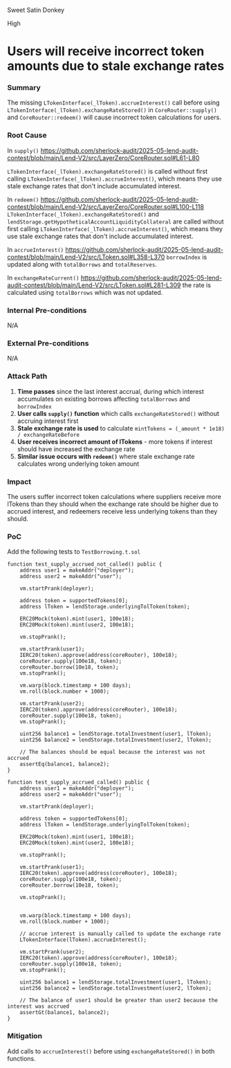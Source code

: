 Sweet Satin Donkey

High

# Users will receive incorrect token amounts due to stale exchange rates

### Summary

The missing `LTokenInterface(_lToken).accrueInterest()` call before using `LTokenInterface(_lToken).exchangeRateStored()` in `CoreRouter::supply()` and `CoreRouter::redeem()` will cause incorrect token calculations for users.

### Root Cause

In `supply()`
https://github.com/sherlock-audit/2025-05-lend-audit-contest/blob/main/Lend-V2/src/LayerZero/CoreRouter.sol#L61-L80

`LTokenInterface(_lToken).exchangeRateStored()` is called without first calling `LTokenInterface(_lToken).accrueInterest()`, which means they use stale exchange rates that don't include accumulated interest.

In `redeem()`
https://github.com/sherlock-audit/2025-05-lend-audit-contest/blob/main/Lend-V2/src/LayerZero/CoreRouter.sol#L100-L118
`LTokenInterface(_lToken).exchangeRateStored()` and `lendStorage.getHypotheticalAccountLiquidityCollateral` are called without first calling `LTokenInterface(_lToken).accrueInterest()`, which means they use stale exchange rates that don't include accumulated interest.

In `accrueInterest()`
https://github.com/sherlock-audit/2025-05-lend-audit-contest/blob/main/Lend-V2/src/LToken.sol#L358-L370
`borrowIndex` is updated along with `totalBorrows` and `totalReserves`.

In `exchangeRateCurrent()`
https://github.com/sherlock-audit/2025-05-lend-audit-contest/blob/main/Lend-V2/src/LToken.sol#L281-L309
the rate is calculated using `totalBorrows` which was not updated.

### Internal Pre-conditions

N/A

### External Pre-conditions

N/A

### Attack Path

1. **Time passes** since the last interest accrual, during which interest accumulates on existing borrows affecting `totalBorrows` and `borrowIndex`
2. **User calls `supply()` function** which calls `exchangeRateStored()` without accruing interest first
3. **Stale exchange rate is used** to calculate `mintTokens = (_amount * 1e18) / exchangeRateBefore`
4. **User receives incorrect amount of lTokens** - more tokens if interest should have increased the exchange rate
5. **Similar issue occurs with `redeem()`** where stale exchange rate calculates wrong underlying token amount

### Impact

The users suffer incorrect token calculations where suppliers receive more lTokens than they should when the exchange rate should be higher due to accrued interest, and redeemers receive less underlying tokens than they should.

### PoC

Add the following tests to `TestBorrowing.t.sol`

```solidity
function test_supply_accrued_not_called() public {
    address user1 = makeAddr("deployer");
    address user2 = makeAddr("user");

    vm.startPrank(deployer);

    address token = supportedTokens[0];
    address lToken = lendStorage.underlyingTolToken(token);

    ERC20Mock(token).mint(user1, 100e18);
    ERC20Mock(token).mint(user2, 100e18);

    vm.stopPrank();

    vm.startPrank(user1);
    IERC20(token).approve(address(coreRouter), 100e18);
    coreRouter.supply(100e18, token);
    coreRouter.borrow(10e18, token);
    vm.stopPrank();

    vm.warp(block.timestamp + 100 days);
    vm.roll(block.number + 1000);

    vm.startPrank(user2);
    IERC20(token).approve(address(coreRouter), 100e18);
    coreRouter.supply(100e18, token);
    vm.stopPrank();

    uint256 balance1 = lendStorage.totalInvestment(user1, lToken);
    uint256 balance2 = lendStorage.totalInvestment(user2, lToken);

    // The balances should be equal because the interest was not accrued
    assertEq(balance1, balance2);
}

function test_supply_accrued_called() public {
    address user1 = makeAddr("deployer");
    address user2 = makeAddr("user");

    vm.startPrank(deployer);

    address token = supportedTokens[0];
    address lToken = lendStorage.underlyingTolToken(token);

    ERC20Mock(token).mint(user1, 100e18);
    ERC20Mock(token).mint(user2, 100e18);

    vm.stopPrank();

    vm.startPrank(user1);
    IERC20(token).approve(address(coreRouter), 100e18);
    coreRouter.supply(100e18, token);
    coreRouter.borrow(10e18, token);

    vm.stopPrank();


    vm.warp(block.timestamp + 100 days);
    vm.roll(block.number + 1000);

    // accrue interest is manually called to update the exchange rate
    LTokenInterface(lToken).accrueInterest();

    vm.startPrank(user2);
    IERC20(token).approve(address(coreRouter), 100e18);
    coreRouter.supply(100e18, token);
    vm.stopPrank();

    uint256 balance1 = lendStorage.totalInvestment(user1, lToken);
    uint256 balance2 = lendStorage.totalInvestment(user2, lToken);

    // The balance of user1 should be greater than user2 because the interest was accrued
    assertGt(balance1, balance2);
}
```

### Mitigation

Add calls to `accrueInterest()` before using `exchangeRateStored()` in both functions.